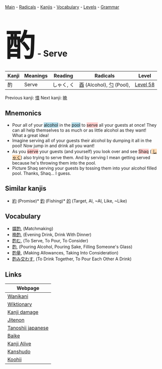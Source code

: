 <style> bigfont {font-size: 100px}</style>
[Main](../README.md) -
[Radicals](../radicals.md) -
[Kanjis](../kanjis.md) -
[Vocabulary](../vocabulary.md) -
[Levels](../levels.md) -
[Grammar](../grammar.md)
# <bigfont> 酌</bigfont> - Serve 

| Kanji | Meanings | Reading | Radicals | Level |
| --- | --- | --- | --- | --- |
| 酌 | Serve | しゃく, く | [酉](../radicals/酉.md) (Alcohol), [勺](../radicals/勺.md) (Pool),  | [Level 58](../levels/wk_level58.md) |

Previous kanji: [憤](憤.md) Next kanji: [暁](暁.md) 

## Mnemonics
 * Pour all of your <span style="background-color:#ADD8E6"> alcohol</span> in the <span style="background-color:#ADD8E6"> pool</span> to <span style="background-color:#ffcccb"> serve</span> all your guests at once! They can all help themselves to as much or as little alcohol as they want! What a great idea!
* Imagine serving all of your guests their alcohol by dumping it all in the pool! Now jump in and drink all you want!
* As you <span style="background-color:#ffcccb"> serve</span> your guests (and yourself) you look over and see <span style="background-color:#ffcccb"> Shaq</span> (<span style="background-color:#fed8b1"> [しゃく](https://jisho.org/search/しゃく)</span>) also trying to serve them. And by serving I mean getting served because he's throwing them into the pool. 
* Picture Shaq serving your guests by tossing them into your alcohol filled pool. Thanks, Shaq... I guess.


## Similar kanjis
 * [約](約.md) (Promise)* [釣](釣.md) (Fishing)* [的](的.md) (Target, Al, ~Al, Like, ~Like)


## Vocabulary
 * [媒酌](../vocabulary/酌.md), (Matchmaking)
* [晩酌](../vocabulary/酌.md), (Evening Drink, Drink With Dinner)
* [酌む](../vocabulary/酌.md), (To Serve, To Pour, To Consider)
* [酌](../vocabulary/酌.md), (Pouring Alcohol, Pouring Sake, Filling Someone's Glass)
* [酌量](../vocabulary/酌.md), (Making Allowances, Taking Into Consideration)
* [酌み交わす](../vocabulary/酌.md), (To Drink Together, To Pour Each Other A Drink)



## Links 

| Webpage |
| --- |
| [Wanikani          ](https://www.wanikani.com/kanji/酌) |
| [Wiktionary        ](https://en.wiktionary.org/wiki/酌) |
| [Kanji damage      ](http://www.kanjidamage.com/kanji/search?utf8=✓&q=酌) |
| [Jitenon           ](https://jitenon.com/kanji/酌) |
| [Tanoshii japanese ](https://www.tanoshiijapanese.com/dictionary/kanji.cfm?k=酌) |
| [Baike             ](https://baike.baidu.com/item/酌) |
| [Kanji Alive       ](https://app.kanjialive.com/酌) |
| [Kanshudo          ](https://www.kanshudo.com/searchmn?q=酌) |
| [Koohii            ](https://kanji.koohii.com/study/kanji/酌) |
